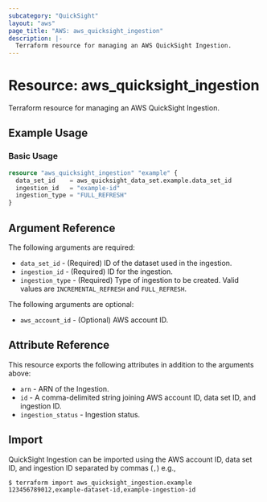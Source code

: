 ```yaml
---
subcategory: "QuickSight"
layout: "aws"
page_title: "AWS: aws_quicksight_ingestion"
description: |-
  Terraform resource for managing an AWS QuickSight Ingestion.
---
```


# Resource: aws_quicksight_ingestion

Terraform resource for managing an AWS QuickSight Ingestion.

## Example Usage

### Basic Usage

```terraform
resource "aws_quicksight_ingestion" "example" {
  data_set_id    = aws_quicksight_data_set.example.data_set_id
  ingestion_id   = "example-id"
  ingestion_type = "FULL_REFRESH"
}
```

## Argument Reference

The following arguments are required:

* `data_set_id` - (Required) ID of the dataset used in the ingestion.
* `ingestion_id` - (Required) ID for the ingestion.
* `ingestion_type` - (Required) Type of ingestion to be created. Valid values are `INCREMENTAL_REFRESH` and `FULL_REFRESH`.

The following arguments are optional:

* `aws_account_id` - (Optional) AWS account ID.

## Attribute Reference

This resource exports the following attributes in addition to the arguments above:

* `arn` - ARN of the Ingestion.
* `id` - A comma-delimited string joining AWS account ID, data set ID, and ingestion ID.
* `ingestion_status` - Ingestion status.

## Import

QuickSight Ingestion can be imported using the AWS account ID, data set ID, and ingestion ID separated by commas (`,`) e.g.,

```
$ terraform import aws_quicksight_ingestion.example 123456789012,example-dataset-id,example-ingestion-id
```

